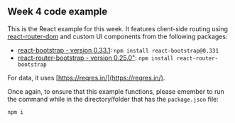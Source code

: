 ## Week 4 code example

This is the React example for this week.  It features client-side routing using [react-router-dom](https://www.npmjs.com/package/react-router-dom) and custom UI components from the following packages:

* [react-bootstrap - version 0.33.1](https://react-bootstrap-v3.netlify.com/): `npm install react-bootstrap@0.331`
* [react-router-bootstrap - version 0.25.0"](https://www.npmjs.com/package/react-router-bootstrap): `npm install react-router-bootstrap`

For data, it uses [https://reqres.in/](https://reqres.in/).

Once again, to ensure that this example functions, please emember to run the command while in the directory/folder that has the `package.json` file:

```
npm i
```

<br>

